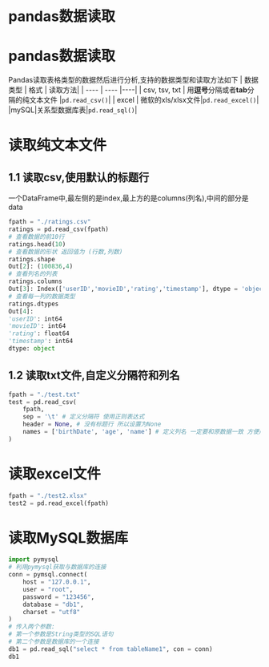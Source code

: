 # pandas数据读取

# pandas数据读取
Pandas读取表格类型的数据然后进行分析,支持的数据类型和读取方法如下
|  数据类型   | 格式  | 读取方法|
|  ----  | ----  |----|
| csv, tsv, txt  | 用**逗号**分隔或者**tab**分隔的纯文本文件 |`pd.read_csv()`|
| excel  | 微软的xls/xlsx文件|`pd.read_excel()`|
|mySQL|关系型数据库表|`pd.read_sql()`|
# 读取纯文本文件
## 1.1 读取csv,使用默认的标题行
一个DataFrame中,最左侧的是index,最上方的是columns(列名),中间的部分是data
```python
fpath = "./ratings.csv"
ratings = pd.read_csv(fpath)
# 查看数据的前10行
ratings.head(10)
# 查看数据的形状 返回值为 (行数,列数)
ratings.shape
Out[2]: (100836,4) 
# 查看列名的列表
ratings.columns
Out[3]: Index(['userID','movieID','rating','timestamp'], dtype = 'object')
# 查看每一列的数据类型
ratings.dtypes
Out[4]:
'userID': int64
'movieID': int64
'rating': float64
'timestamp': int64
dtype: object
```
## 1.2 读取txt文件,自定义分隔符和列名
```python
fpath = "./test.txt"
test = pd.read_csv(
    fpath,
    sep = '\t' # 定义分隔符 使用正则表达式
    header = None, # 没有标题行 所以设置为None
    names = ['birthDate', 'age', 'name'] # 定义列名 一定要和原数据一致 方便后续根据列名筛选数据
)
```
# 读取excel文件
```python
fpath = "./test2.xlsx"
test2 = pd.read_excel(fpath)
```
# 读取MySQL数据库
```python
import pymysql
# 利用pymysql获取与数据库的连接
conn = pymsql.connect(
    host = "127.0.0.1",
    user = "root",
    password = "123456",
    database = "db1",
    charset = "utf8"
)
# 传入两个参数:
# 第一个参数是String类型的SQL语句
# 第二个参数是数据库的一个连接
db1 = pd.read_sql("select * from tableName1", con = conn)
db1

```
